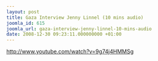 ```yaml
---
layout: post
title: Gaza Interview Jenny Linnel (10 mins audio)
joomla_id: 615
joomla_url: gaza-interview-jenny-linnel-10-mins-audio
date: 2008-12-30 09:23:11.000000000 +01:00
---
```

<p><a href="http://www.youtube.com/watch?v=9g74j4HMMSg">http://www.youtube.com/watch?v=9g74j4HMMSg</a></p>

